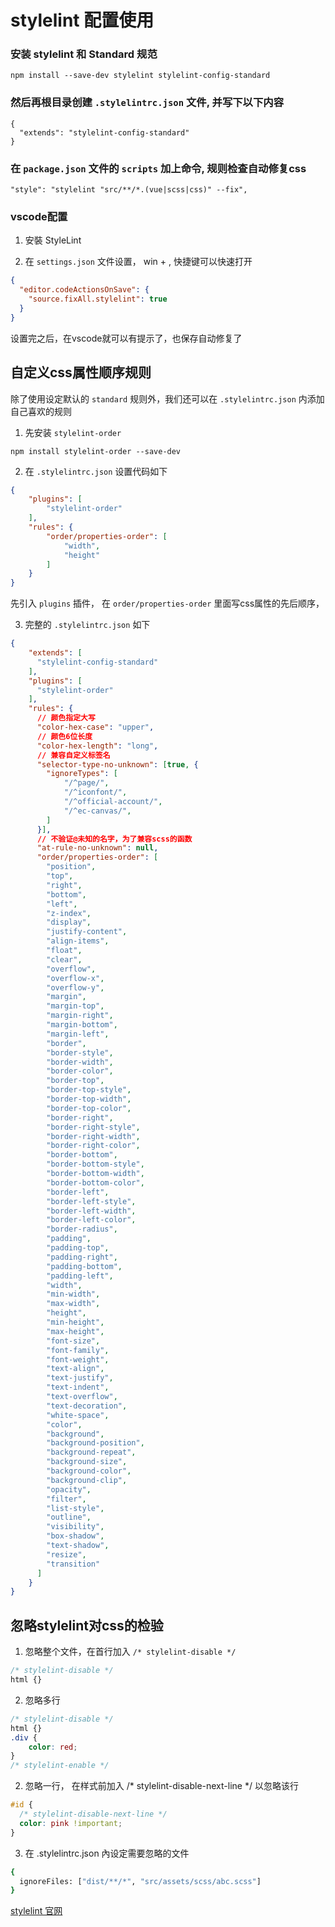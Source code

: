 # stylelint 配置使用

### 安装 stylelint 和 Standard 规范

```
npm install --save-dev stylelint stylelint-config-standard 
```

### 然后再根目录创建 `.stylelintrc.json` 文件, 并写下以下内容

```
{
  "extends": "stylelint-config-standard"
}
```

### 在 `package.json` 文件的 `scripts` 加上命令, 规则检查自动修复css

```
"style": "stylelint "src/**/*.(vue|scss|css)" --fix",
```

### vscode配置

1. 安裝 StyleLint

2. 在 `settings.json` 文件设置， win + , 快捷键可以快速打开

```json
{
  "editor.codeActionsOnSave": {
    "source.fixAll.stylelint": true
  }
}
```
设置完之后，在vscode就可以有提示了，也保存自动修复了


## 自定义css属性顺序规则

除了使用设定默认的 `standard` 规则外，我们还可以在 `.stylelintrc.json` 内添加自己喜欢的规则

1. 先安装 `stylelint-order`

```
npm install stylelint-order --save-dev
```

2. 在 `.stylelintrc.json` 设置代码如下

```json
{
    "plugins": [
        "stylelint-order"
    ],
    "rules": {
        "order/properties-order": [
            "width",
            "height"
        ]
    }
}
```

先引入 `plugins` 插件， 在 ` order/properties-order ` 里面写css属性的先后顺序，

3. 完整的 `.stylelintrc.json` 如下

```json
{
    "extends": [
      "stylelint-config-standard"
    ],
    "plugins": [
      "stylelint-order"
    ],
    "rules": {
      // 颜色指定大写
      "color-hex-case": "upper",
      // 颜色6位长度
      "color-hex-length": "long",
      // 兼容自定义标签名
      "selector-type-no-unknown": [true, {
        "ignoreTypes": [
            "/^page/",
            "/^iconfont/",
            "/^official-account/",
            "/^ec-canvas/",
        ]
      }],
      // 不验证@未知的名字，为了兼容scss的函数
      "at-rule-no-unknown": null,
      "order/properties-order": [
        "position",
        "top",
        "right",
        "bottom",
        "left",
        "z-index",
        "display",
        "justify-content",
        "align-items",
        "float",
        "clear",
        "overflow",
        "overflow-x",
        "overflow-y",
        "margin",
        "margin-top",
        "margin-right",
        "margin-bottom",
        "margin-left",
        "border",
        "border-style",
        "border-width",
        "border-color",
        "border-top",
        "border-top-style",
        "border-top-width",
        "border-top-color",
        "border-right",
        "border-right-style",
        "border-right-width",
        "border-right-color",
        "border-bottom",
        "border-bottom-style",
        "border-bottom-width",
        "border-bottom-color",
        "border-left",
        "border-left-style",
        "border-left-width",
        "border-left-color",
        "border-radius",
        "padding",
        "padding-top",
        "padding-right",
        "padding-bottom",
        "padding-left",
        "width",
        "min-width",
        "max-width",
        "height",
        "min-height",
        "max-height",
        "font-size",
        "font-family",
        "font-weight",
        "text-align",
        "text-justify",
        "text-indent",
        "text-overflow",
        "text-decoration",
        "white-space",
        "color",
        "background",
        "background-position",
        "background-repeat",
        "background-size",
        "background-color",
        "background-clip",
        "opacity",
        "filter",
        "list-style",
        "outline",
        "visibility",
        "box-shadow",
        "text-shadow",
        "resize",
        "transition"
      ]
    }
}
```


## 忽略stylelint对css的检验

1. 忽略整个文件，在首行加入 `/* stylelint-disable */`

```css
/* stylelint-disable */
html {}
```

2. 忽略多行

```css
/* stylelint-disable */
html {}
.div {
    color: red;
}
/* stylelint-enable */
```

2. 忽略一行， 在样式前加入 /* stylelint-disable-next-line */ 以忽略该行

```css
#id {
  /* stylelint-disable-next-line */
  color: pink !important;
}
```

3. 在 .stylelintrc.json 內设定需要忽略的文件

```sh
{
  ignoreFiles: ["dist/**/*", "src/assets/scss/abc.scss"]
}
```


[stylelint 官网](https://stylelint.io/)